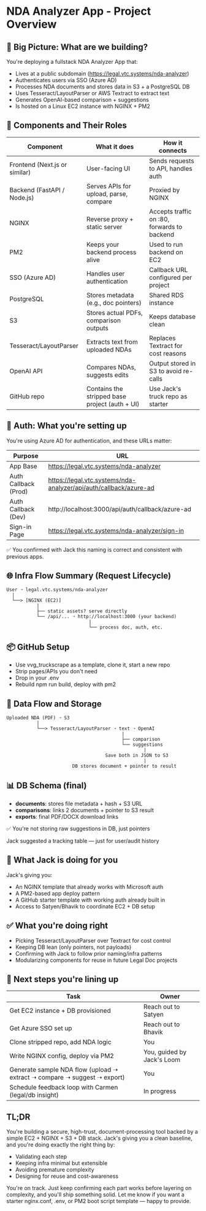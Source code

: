 # NDA Analyzer App - Project Overview

## 🧠 Big Picture: What are we building?

You're deploying a fullstack NDA Analyzer App that:
- Lives at a public subdomain (https://legal.vtc.systems/nda-analyzer)
- Authenticates users via SSO (Azure AD)
- Processes NDA documents and stores data in S3 + a PostgreSQL DB
- Uses Tesseract/LayoutParser or AWS Textract to extract text
- Generates OpenAI-based comparison + suggestions
- Is hosted on a Linux EC2 instance with NGINX + PM2

## 🔧 Components and Their Roles

| Component | What it does | How it connects |
|-----------|--------------|-----------------|
| Frontend (Next.js or similar) | User-facing UI | Sends requests to API, handles auth |
| Backend (FastAPI / Node.js) | Serves APIs for upload, parse, compare | Proxied by NGINX |
| NGINX | Reverse proxy + static server | Accepts traffic on :80, forwards to backend |
| PM2 | Keeps your backend process alive | Used to run backend on EC2 |
| SSO (Azure AD) | Handles user authentication | Callback URL configured per project |
| PostgreSQL | Stores metadata (e.g., doc pointers) | Shared RDS instance |
| S3 | Stores actual PDFs, comparison outputs | Keeps database clean |
| Tesseract/LayoutParser | Extracts text from uploaded NDAs | Replaces Textract for cost reasons |
| OpenAI API | Compares NDAs, suggests edits | Output stored in S3 to avoid re-calls |
| GitHub repo | Contains the stripped base project (auth + UI) | Use Jack's truck repo as starter |

## 🔐 Auth: What you're setting up

You're using Azure AD for authentication, and these URLs matter:

| Purpose | URL |
|---------|-----|
| App Base | https://legal.vtc.systems/nda-analyzer |
| Auth Callback (Prod) | https://legal.vtc.systems/nda-analyzer/api/auth/callback/azure-ad |
| Auth Callback (Dev) | http://localhost:3000/api/auth/callback/azure-ad |
| Sign-in Page | https://legal.vtc.systems/nda-analyzer/sign-in |

✅ You confirmed with Jack this naming is correct and consistent with previous apps.

## 🌐 Infra Flow Summary (Request Lifecycle)

```
User ➝ legal.vtc.systems/nda-analyzer
  |
  └──> [NGINX (EC2)]
           |
           ├── static assets? serve directly
           └── /api/... ➝ http://localhost:3000 (your backend)
                              |
                              └── process doc, auth, etc.
```

## 📦 GitHub Setup

- Use vvg_truckscrape as a template, clone it, start a new repo
- Strip pages/APIs you don't need
- Drop in your .env
- Rebuild npm run build, deploy with pm2

## 📂 Data Flow and Storage

```
Uploaded NDA (PDF) ➝ S3
           |
           └──> Tesseract/LayoutParser ➝ text ➝ OpenAI
                                          |
                                          ├── comparison
                                          └── suggestions
                                                  |
                                    Save both in JSON to S3
                                                  |
                        DB stores document + pointer to result
```

## 📊 DB Schema (final)

- **documents**: stores file metadata + hash + S3 URL
- **comparisons**: links 2 documents + pointer to S3 result
- **exports**: final PDF/DOCX download links

✅ You're not storing raw suggestions in DB, just pointers

Jack suggested a tracking table — just for user/audit history

## 🧠 What Jack is doing for you

Jack's giving you:
- An NGINX template that already works with Microsoft auth
- A PM2-based app deploy pattern
- A GitHub starter template with working auth already built in
- Access to Satyen/Bhavik to coordinate EC2 + DB setup

## ✅ What you're doing right

- Picking Tesseract/LayoutParser over Textract for cost control
- Keeping DB lean (only pointers, not payloads)
- Confirming with Jack to follow prior naming/infra patterns
- Modularizing components for reuse in future Legal Doc projects

## 🧭 Next steps you're lining up

| Task | Owner |
|------|-------|
| Get EC2 instance + DB provisioned | Reach out to Satyen |
| Get Azure SSO set up | Reach out to Bhavik |
| Clone stripped repo, add NDA logic | You |
| Write NGINX config, deploy via PM2 | You, guided by Jack's Loom |
| Generate sample NDA flow (upload ➝ extract ➝ compare ➝ suggest ➝ export) | You |
| Schedule feedback loop with Carmen (legal/db insight) | In progress |

## TL;DR

You're building a secure, high-trust, document-processing tool backed by a simple EC2 + NGINX + S3 + DB stack. Jack's giving you a clean baseline, and you're doing exactly the right thing by:
- Validating each step
- Keeping infra minimal but extensible
- Avoiding premature complexity
- Designing for reuse and cost-awareness

You're on track. Just keep confirming each part works before layering on complexity, and you'll ship something solid. Let me know if you want a starter nginx.conf, .env, or PM2 boot script template — happy to provide.
